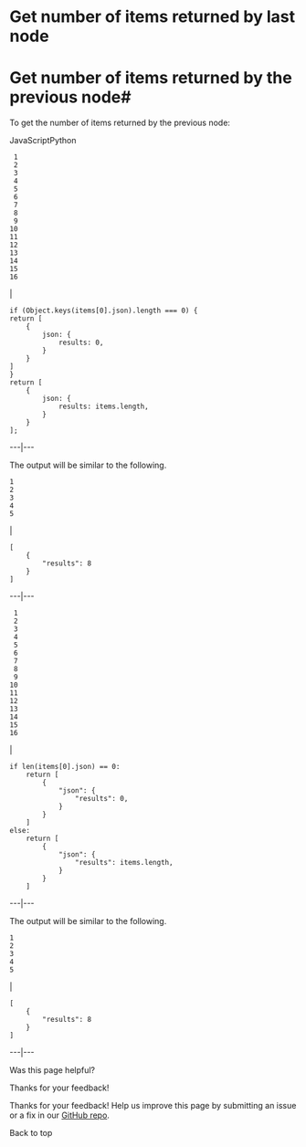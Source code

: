 # Get number of items returned by last node

[ ](https://github.com/n8n-io/n8n-docs/edit/main/docs/code/cookbook/code-node/number-items-last-node.md "Edit this page")

# Get number of items returned by the previous node#

To get the number of items returned by the previous node:

JavaScriptPython
    
    
     1
     2
     3
     4
     5
     6
     7
     8
     9
    10
    11
    12
    13
    14
    15
    16

| 
    
    
    if (Object.keys(items[0].json).length === 0) {
    return [
    	{
    		json: {
    			results: 0,
    		}
    	}
    ]
    }
    return [
    	{
    		json: {
    			results: items.length,
    		}
    	}
    ];
      
  
---|---  
  
The output will be similar to the following.
    
    
    1
    2
    3
    4
    5

| 
    
    
    [
    	{
    		"results": 8
    	}
    ]
      
  
---|---  
      
    
     1
     2
     3
     4
     5
     6
     7
     8
     9
    10
    11
    12
    13
    14
    15
    16

| 
    
    
    if len(items[0].json) == 0:
    	return [
    		{
    			"json": {
    				"results": 0,
    			}
    		}
    	]
    else:
    	return [
    		{
    			"json": {
    				"results": items.length,
    			}
    		}
    	]
      
  
---|---  
  
The output will be similar to the following.
    
    
    1
    2
    3
    4
    5

| 
    
    
    [
    	{
    		"results": 8
    	}
    ]
      
  
---|---  
  
Was this page helpful? 

Thanks for your feedback! 

Thanks for your feedback! Help us improve this page by submitting an issue or a fix in our [GitHub repo](https://github.com/n8n-io/n8n-docs). 

Back to top 
